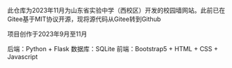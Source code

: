此仓库为2023年11月为山东省实验中学（西校区）开发的校园墙网站。此前已在Gitee基于MIT协议开源，现将源代码从Gitee转到Github

项目创作于2023年9月至11月

后端：Python + Flask
数据库：SQLite
前端：Bootstrap5 + HTML + CSS + Javascript
